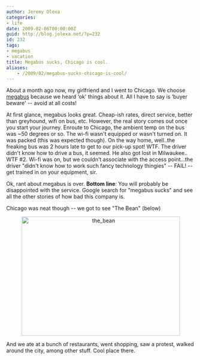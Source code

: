 ```yaml
---
author: Jeremy Olexa
categories:
- life
date: 2009-02-06T00:00:00Z
guid: http://blog.jolexa.net/?p=232
id: 232
tags:
- megabus
- vacation
title: Megabus sucks, Chicago is cool.
aliases:
    - /2009/02/megabus-sucks-chicago-is-cool/
---
```


About a month ago now, my girlfriend and I went to Chicago. We choose [megabus][1] because we heard &#8216;ok' things about it. All I have to say is &#8216;buyer beware' -- avoid at all costs!

At first glance, megabus looks great. Cheap-ish rates, direct service, better than greyhound, wifi on bus, etc. However, the real story comes out once you start your journey. Enroute to Chicago, the ambient temp on the bus was ~50 degrees or so. The wi-fi wasn't equipped or wasn't turned on. It was packed (this was expected though). On the way home, well..the freaking bus was 2 hours late to get to our pick-up spot! WTF. The driver didn't know how to drive a bus, it seemed. He also got lost in Milwaukee.. WTF #2. Wi-fi was on, but we couldn't associate with the access point...the driver "didn't know how to work such fancy technology thingies" -- FAIL! -- get trained in on your equipment, sir.

Ok, rant about megabus is over. **Bottom line**: You will probably be disappointed with the service. Google search for "megabus sucks" and see all the other stories of how bad this company is.

Chicago was neat though -- we got to see "The Bean" (below)

<p style="text-align: center;">
  <img class="aligncenter size-full wp-image-234" title="the_bean" src="https://blog.jolexa.net/wp-content/uploads/2009/02/the_bean.jpg" alt="the_bean" width="423" height="317" />
</p>

<p style="text-align: left;">
  And we ate at a bunch of restaurants, went shopping, saw a protest, walked around the city, among other stuff. Cool place there.
</p>

 [1]: http://www.megabus.com/us/index.php